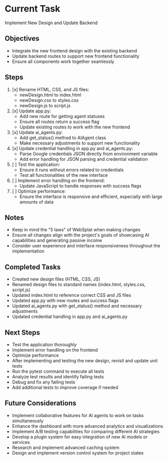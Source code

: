 # Current Task

Implement New Design and Update Backend

## Objectives
- Integrate the new frontend design with the existing backend
- Update backend routes to support new frontend functionality
- Ensure all components work together seamlessly

## Steps
1. [x] Rename HTML, CSS, and JS files:
   - newDesign.html to index.html
   - newDesign.css to styles.css
   - newDesign.js to script.js
2. [x] Update app.py:
   - Add new route for getting agent statuses
   - Ensure all routes return a success flag
   - Update existing routes to work with the new frontend
3. [x] Update ai_agents.py:
   - Add get_status() method to AIAgent class
   - Make necessary adjustments to support new functionality
4. [x] Update credential handling in app.py and ai_agents.py:
   - Parse Google credentials JSON directly from environment variable
   - Add error handling for JSON parsing and credential validation
5. [ ] Test the application:
   - Ensure it runs without errors related to credentials
   - Test all functionalities of the new interface
6. [ ] Implement error handling on the frontend:
   - Update JavaScript to handle responses with success flags
7. [ ] Optimize performance:
   - Ensure the interface is responsive and efficient, especially with large amounts of data

## Notes
- Keep in mind the "5 laws" of WebSplat when making changes
- Ensure all changes align with the project's goals of showcasing AI capabilities and generating passive income
- Consider user experience and interface responsiveness throughout the implementation

## Completed Tasks
- Created new design files (HTML, CSS, JS)
- Renamed design files to standard names (index.html, styles.css, script.js)
- Updated index.html to reference correct CSS and JS files
- Updated app.py with new routes and success flags
- Updated ai_agents.py with get_status() method and necessary adjustments
- Updated credential handling in app.py and ai_agents.py

## Next Steps
- Test the application thoroughly
- Implement error handling on the frontend
- Optimize performance
- After implementing and testing the new design, revisit and update unit tests
- Run the pytest command to execute all tests
- Analyze test results and identify failing tests
- Debug and fix any failing tests
- Add additional tests to improve coverage if needed

## Future Considerations
- Implement collaborative features for AI agents to work on tasks simultaneously
- Enhance the dashboard with more advanced analytics and visualizations
- Implement A/B testing capabilities for comparing different AI strategies
- Develop a plugin system for easy integration of new AI models or services
- Research and implement advanced caching system
- Design and implement version control system for project states